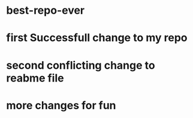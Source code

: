 # best-repo-ever
# first Successfull change to my repo
# second conflicting change to reabme file
# more changes for fun

